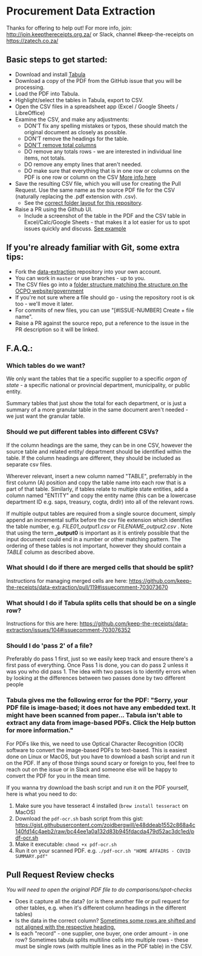 # Procurement Data Extraction

Thanks for offering to help out!
For more info, join: http://join.keepthereceipts.org.za/
or Slack, channel #keep-the-receipts on https://zatech.co.za/

## Basic steps to get started:
- Download and install [Tabula](https://tabula.technology/)
- Download a copy of the PDF from the GitHub issue that you will be processing.
- Load the PDF into Tabula.
- Highlight/select the tables in Tabula, export to CSV.
- Open the CSV files in a spreadsheet app (Excel / Google Sheets / LibreOffice)
- Examine the CSV, and make any adjustments:
  - DON'T fix any spelling mistakes or typos, these should match the original document as closely as possible.
  - DON'T remove the headings for the table.
  - [DON'T remove total columns](https://github.com/keep-the-receipts/data-extraction/issues/11#issuecomment-711157413)
  - DO remove any totals rows - we are interested in individual line items, not totals.
  - DO remove any empty lines that aren't needed.
  - DO make sure that everything that is in one row or columns on the PDF is one row or column on the CSV [More info here](https://github.com/keep-the-receipts/data-extraction/issues/104#issuecomment-703076609)
- Save the resulting CSV file, which you will use for creating the Pull Request. Use the same name as the source PDF file for the CSV (naturally replacing the .pdf extension with .csv).
  - See the [correct folder layout for this repository](https://github.com/keep-the-receipts/project-docs/wiki/Data-models-and-standards#file-locations).
- Raise a PR using the Github UI.
  - Include a screenshot of the table in the PDF and the CSV table in Excel/Calc/Google Sheets - that makes it a lot easier for us to spot issues quickly and discuss. [See example](https://github.com/keep-the-receipts/data-extraction/pull/127)

## If you're already familiar with Git, some extra tips:
- Fork the [data-extraction](https://github.com/keep-the-receipts/data-extraction) repository into your own account.
- You can work in `master` or use branches - up to you.
- The CSV files go into a [folder structure matching the structure on the  OCPO website/government](https://github.com/keep-the-receipts/project-docs/wiki/Data-models-and-standards#file-locations)
- If you're not sure where a file should go - using the repository root is ok too - we'll move it later.
- For commits of new files, you can use "[#ISSUE-NUMBER] Create + file name".
- Raise a PR against the source repo, put a reference to the issue in the PR description so it will be linked.


## F.A.Q.:

### Which tables do we want?

We only want the tables that tie a specific supplier to a specific _organ of state_ - a specific national or provincial department, municipality, or public entity.

Summary tables that just show the total for each department, or is just a summary of a more granular table in the same document aren't needed - we just want the granular table.

### Should we put different tables into different CSVs?

If the column headings are the same, they can be in one CSV, however the source table and related entity/ department should be identified within the table. If the column headings are different, they should be included as separate csv files. 

Wherever relevant, insert a new column named "TABLE", preferrably in the first column (A) position and copy the table name into each row that is a part of that table. Similarly, if tables relate to multiple state entities, add a column named "ENTITY" and copy the entity name (this can be a lowercase department ID e.g. saps, treasury, cogta, drdlr) into all of the relevant rows.

If multiple output tables are required from a single source document, simply append an incremental suffix before the csv file extension which identifies the table number, e.g. *FILE01_output1.csv* or *FILENAME_output2.csv* . Note that using the term **_output0** is important as it is entirely possible that the input document could end in a number or other matching pattern. The ordering of these tables is not important, however they should contain a *TABLE* column as described above.

### What should I do if there are merged cells that should be split?

Instructions for managing merged cells are here: https://github.com/keep-the-receipts/data-extraction/pull/119#issuecomment-703073670

### What should I do if Tabula splits cells that should be on a single row?
Instructions for this are here: https://github.com/keep-the-receipts/data-extraction/issues/104#issuecomment-703076352

### Should I do 'pass 2' of a file?

Preferably do pass 1 first, just so we easily keep track and ensure there's a first pass of everything.
Once Pass 1 is done, you can do pass 2 unless it was you who did pass 1.
The idea with two passes is to identify errors when by looking at the differences between two passes done by two different people

### Tabula gives me the following error for the PDF: "Sorry, your PDF file is image-based; it does not have any embedded text. It might have been scanned from paper... Tabula isn't able to extract any data from image-based PDFs. Click the Help button for more information."

For PDFs like this, we need to use Optical Character Recognition (OCR) software to convert the image-based PDFs to text-based. This is easiest done on Linux or MacOS, but you have to download a bash script and run it on the PDF. If any of those things sound scary or foreign to you, feel free to reach out on the issue or in Slack and someone else will be happy to convert the PDF for you in the mean time.

If you wanna try download the bash script and run it on the PDF yourself, here is what you need to do:

1. Make sure you have tesseract 4 installed (`brew install tesseract` on MacOS)
1. Download the `pdf-ocr.sh` bash script from this gist: https://gist.githubusercontent.com/zoidbergwill/e48ddeab1552c868a4c140fd14c4aeb2/raw/bc44ee1a0a132d83b945fdacda479d52ac3dc1ed/pdf-ocr.sh
1. Make it executable:
  `chmod +x pdf-ocr.sh`
1. Run it on your scanned PDF.
  e.g. `./pdf-ocr.sh "HOME AFFAIRS - COVID SUMMARY.pdf"`

## Pull Request Review checks

_You will need to open the original PDF file to do comparisons/spot-checks_

- Does it capture all the data? (or is there another file or pull request for other tables, e.g. when it's different column headings in the different tables)
- Is the data in the correct column? [Sometimes some rows are shifted and not aligned with the respective heading.](https://github.com/keep-the-receipts/data-extraction/issues/11#issuecomment-711158964)
- Is each "record" - one supplier, one buyer, one order amount - in one row? Sometimes tabula splits multiline cells into multiple rows - these must be single rows (with multiple lines as in the PDF table) in the CSV.
